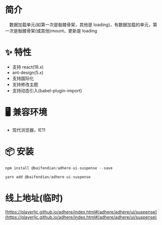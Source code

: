 # 简介
&ensp;&ensp;数据加载单元(如第一次是骷髅骨架，其他是 loading)，有数据加载的单元，第一次是骷髅骨架(或其他)mount，更新是 loading

# ✨ 特性
- 支持 react(18.x)
- ant-design(5.x)
- 支持国际化
- 支持修改主题
- 支持动态引入(babel-plugin-import)

# 🖥 兼容环境
- 现代浏览器，IE11

# 📦 安装
```javascript
npm install @baifendian/adhere-ui-suspense --save
``` 

```javascript
yarn add @baifendian/adhere-ui-suspense
```

# 线上地址(临时)
[https://playerljc.github.io/adhere/index.html#/adhere/adhere/ui/suspense](https://playerljc.github.io/adhere/index.html#/adhere/adhere/ui/suspense)

